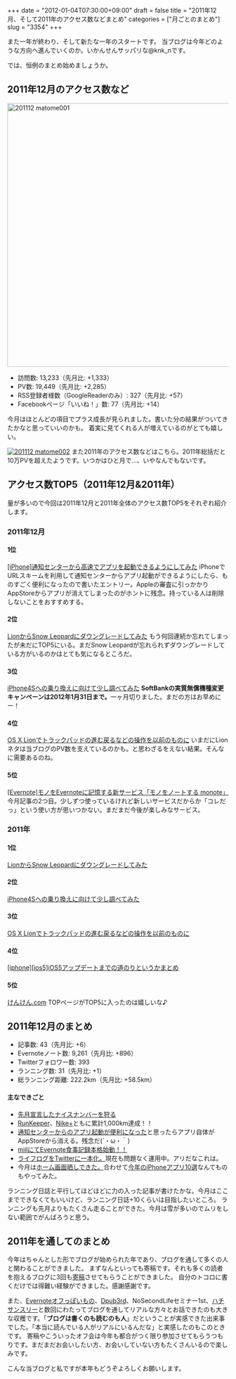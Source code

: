 +++
date = "2012-01-04T07:30:00+09:00"
draft = false
title = "2011年12月、そして2011年のアクセス数などまとめ"
categories = ["月ごとのまとめ"]
slug = "3354"
+++

また一年が終わり、そして新たな一年のスタートです。
当ブログは今年どのような方向へ進んでいくのか。いかんせんサッパリな@knk_nです。

では、恒例のまとめ始めましょうか。<!--more--><h2>2011年12月のアクセス数など</h2>
<a href="https://knk-n.com/images/2012/01/201112_matome001.png" title="201112 matome001"><img src="https://knk-n.com/images/2012/01/201112_matome001.png" alt="201112 matome001" width="600" title="201112_matome001.png" /></a>
<ul>
<li>訪問数: 13,233（先月比: +1,333）</li>
<li>PV数: 19,449（先月比: +2,285）</li>
<li>RSS登録者様数（GoogleReaderのみ）: 327（先月比: +57）</li>
<li>Facebookページ「いいね！」数: 77（先月比: +14）</li>
</ul>
今月はほとんどの項目でプラス成長が見られました。書いた分の結果がついてきたかなと思っていいのかも。
着実に見てくれる人が増えているのがとても嬉しい。

<a href="https://knk-n.com/images/2012/01/201112_matome002.png" title="201112 matome002"><img src="https://knk-n.com/images/2012/01/201112_matome002.png" alt="201112 matome002" title="201112_matome002.png" /></a>
また2011年のアクセス数などはこちら。2011年総括だと10万PVを超えたようです。いつかはひと月で…、いやなんでもないです。

<h2>アクセス数TOP5（2011年12月&2011年）</h2>
量が多いので今回は2011年12月と2011年全体のアクセス数TOP5をそれぞれ紹介します。
<h3>2011年12月</h3>
<h4>1位</h4>
<a href="http://knk-n.com/2011/12/15/notification-center/" target="_blank">[iPhone]通知センターから高速でアプリを起動できるようにしてみた</a><a href="http://b.hatena.ne.jp/entry/http://knk-n.com/2011/12/15/notification-center/" target="_blank"><img src="http://b.hatena.ne.jp/entry/image/http://knk-n.com/2011/12/15/notification-center/" alt="" /></a>
iPhoneでURLスキームを利用して通知センターからアプリ起動ができるようにしたら、ものすごく便利になったので書いたエントリー。Appleの審査に引っかかりAppStoreからアプリが消えてしまったのがホントに残念。持っている人は削除しないことをおすすめする。
<h4>2位</h4>
<a href="http://knk-n.com/2011/08/08/lion_snowleopard/" target="_blank">LionからSnow Leopardにダウングレードしてみた</a><a href="http://b.hatena.ne.jp/entry/http://knk-n.com/2011/08/08/lion_snowleopard/" target="_blank"><img src="http://b.hatena.ne.jp/entry/image/http://knk-n.com/2011/08/08/lion_snowleopard/" alt="" /></a>
もう何回連続か忘れてしまったが未だにTOP5にいる。まだSnow Leopardが忘れられずダウングレードしている方がいるのかはとても気になるところだ。
<h4>3位</h4>
<a href="http://knk-n.com/2011/10/08/iphone4s/" target="_blank">iPhone4Sへの乗り換えに向けて少し調べてみた</a><a href="http://b.hatena.ne.jp/entry/http://knk-n.com/2011/10/08/iphone4s/" target="_blank"><img src="http://b.hatena.ne.jp/entry/image/http://knk-n.com/2011/10/08/iphone4s/" alt="" /></a>
<strong>SoftBankの実質無償機種変更キャンペーンは2012年1月31日まで。</strong>一ヶ月切りました。まだの方はお早めにー！
<h4>4位</h4>
<a href="http://knk-n.com/2011/07/22/lion-trackpad/" target="_blank">OS X Lionでトラックパッドの進む戻るなどの操作を以前のものに</a><a href="http://b.hatena.ne.jp/entry/http://knk-n.com/2011/07/22/lion-trackpad/" target="_blank"><img src="http://b.hatena.ne.jp/entry/image/http://knk-n.com/2011/07/22/lion-trackpad/" alt="" /></a>
いまだにLionネタは当ブログのPV数を支えているのかも。と思わざるをえない結果。そんなに需要あるのね。
<h4>5位</h4>
<a href="http://knk-n.com/2011/12/07/monote/" target="_blank">[Evernote]モノをEvernoteに記憶する新サービス「モノをノートする monote」</a><a href="http://b.hatena.ne.jp/entry/http://knk-n.com/2011/12/07/monote/" target="_blank"><img src="http://b.hatena.ne.jp/entry/image/http://knk-n.com/2011/12/07/monote/" alt="" /></a>
今月記事の2つ目。少しずつ使っているけれど新しいサービスだからか「コレだっ」という使い方が思いつかない。まだまだ今後が楽しみなサービス。
<h3>2011年</h3>
<h4>1位</h4>
<a href="http://knk-n.com/2011/08/08/lion_snowleopard/" target="_blank">LionからSnow Leopardにダウングレードしてみた</a><a href="http://b.hatena.ne.jp/entry/http://knk-n.com/2011/08/08/lion_snowleopard/" target="_blank"><img src="http://b.hatena.ne.jp/entry/image/http://knk-n.com/2011/08/08/lion_snowleopard/" alt="" /></a>
<h4>2位</h4>
<a href="http://knk-n.com/2011/10/08/iphone4s/" target="_blank">iPhone4Sへの乗り換えに向けて少し調べてみた</a><a href="http://b.hatena.ne.jp/entry/http://knk-n.com/2011/10/08/iphone4s/" target="_blank"><img src="http://b.hatena.ne.jp/entry/image/http://knk-n.com/2011/10/08/iphone4s/" alt="" /></a>
<h4>3位</h4>
<a href="http://knk-n.com/2011/07/22/lion-trackpad/" target="_blank">OS X Lionでトラックパッドの進む戻るなどの操作を以前のものに</a><a href="http://b.hatena.ne.jp/entry/http://knk-n.com/2011/07/22/lion-trackpad/" target="_blank"><img src="http://b.hatena.ne.jp/entry/image/http://knk-n.com/2011/07/22/lion-trackpad/" alt="" /></a>
<h4>4位</h4>
<a href="http://knk-n.com/2011/10/14/ios5-update_matome/" target="_blank">[iphone][ios5]iOS5アップデートまでの道のりというかまとめ</a><a href="http://b.hatena.ne.jp/entry/http://knk-n.com/2011/10/14/ios5-update_matome/" target="_blank"><img src="http://b.hatena.ne.jp/entry/image/http://knk-n.com/2011/10/14/ios5-update_matome/" alt="" /></a>
<h4>5位</h4>
<a href="http://knk-n.com/" target="_blank">けんけん.com</a><a href="http://b.hatena.ne.jp/entry/http://knk-n.com/" target="_blank"><img src="http://b.hatena.ne.jp/entry/image/http://knk-n.com/" alt="" /></a>
TOPページがTOP5に入ったのは嬉しいな♪
<h2>2011年12月のまとめ</h2>
<ul>
<li>記事数: 43（先月比: +6）</li>
<li>Evernoteノート数: 9,261（先月比: +896）</li>
<li>Twitterフォロワー数: 393</li>
<li>ランニング数: 31（先月比: +1）</li>
<li>総ランニング距離: 222.2km（先月比: +58.5km）</li>
</ul>

<h4>主なできごと</h4>
<ul>
<li><a href="http://knk-n.com/2011/12/13/nicenumber111213141516/" target="_blank">先月宣言したナイスナンバーを狩る</a></li>
<li><a href="http://knk-n.com/2011/12/13/running-20111213/" target="_blank">RunKeeper</a>、<a href="http://knk-n.com/2011/12/21/running-20111221/" target="_blank">Nike+</a>ともに累計1,000km達成！！</li>
<li><a href="http://knk-n.com/2011/12/15/notification-center/" target="_blank">通知センターからのアプリ起動が便利になった</a>と思ったらアプリ自体がAppStoreから消える。残念だ(´・ω・｀)</li>
<li><a href="http://knk-n.com/2011/12/20/miil/" target="_blank">miilにてEvernote食事記録本格始動！！</a></li>
<li><a href="http://knk-n.com/2011/12/29/lifelog2twitter/" target="_blank">ライフログをTwitterに一本化。</a>現在も問題なく運用中。アリだなこれは。</li>
<li>今月は<a href="http://knk-n.com/2011/12/30/201112iphone_home/" target="_blank">ホーム画面晒しできた。</a>合わせて<a href="http://knk-n.com/2011/12/31/2011most-used-app/" target="_blank">今年のiPhoneアプリ10選</a>なんてものもやってみた。</li>
</ul>
ランニング日誌と平行してほどほどに力の入った記事が書けたかな。今月はここまでできなくてもいいけど、ランニング日誌+10くらいは目指したいところ。
ランニングも先月よりもたくさん走ることができた。今月は雪が多いのでムリをしない範囲でがんばろうと思う。

<h2>2011年を通してのまとめ</h2>
今年はちゃんとした形でブログが始められた年であり、ブログを通して多くの人と関わることができました。
まずなんといっても寄稿です。それも多くの読者を抱えるブログに3回も<a href="http://knk-n.com/about/" target="_blank">寄稿</a>させてもらうことができました。
自分のトコロに書くだけでは得難い経験ができました。感謝感謝です。

また、<a href="http://knk-n.com/2011/02/26/evernote-event/" target="_blank">Evernoteオフっぽいもの</a>、<a href="http://knk-n.com/2011/06/19/dpub3/" target="_blank">Dpub3rd</a>、NoSecondLifeセミナー1st、<a href="http://knk-n.com/2011/11/27/noblognolife/" target="_blank">ハチサンスリー</a>と数回にわたってブログを通してリアルな方々とお話できたのも大きな収穫です。「<strong>ブログは書くのも読むのも人</strong>」だということが実感できた出来事でした。「本当に読んでいる人がリアルにいるんだな」と実感したのもこのときです。
寄稿やこういったオフ会は今年も都合がつく限り参加させてもらうつもりです。まだまだお会いしたい方、お会いしていない方もたくさんいるので楽しみです。

こんな当ブログと私ですが本年もどうぞよろしくお願いします。
